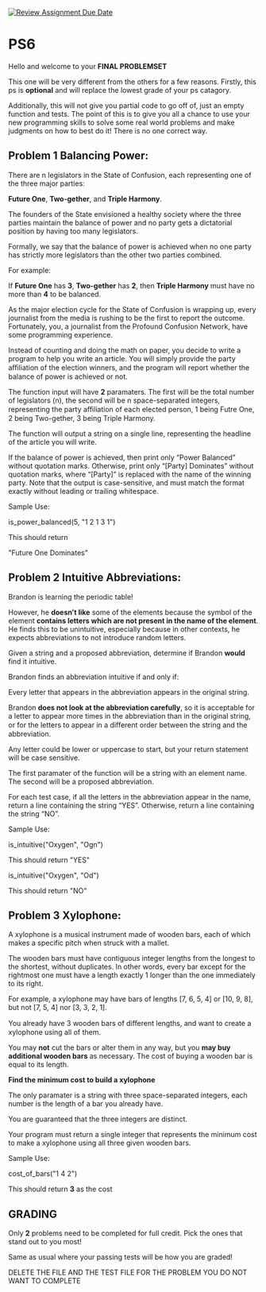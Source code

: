 [![Review Assignment Due Date](https://classroom.github.com/assets/deadline-readme-button-22041afd0340ce965d47ae6ef1cefeee28c7c493a6346c4f15d667ab976d596c.svg)](https://classroom.github.com/a/aNJ3798x)
# PS6

Hello and welcome to your **FINAL PROBLEMSET**

This one will be very different from the others for a few reasons. Firstly, this ps is **optional** and will replace the lowest grade of your ps catagory.

Additionally, this will not give you partial code to go off of, just an empty function and tests. 
The point of this is to give you all a chance to use your new programming skills to solve some real world problems
and make judgments on how to best do it! There is no one correct way.




## Problem 1 Balancing Power:


There are n legislators in the State of Confusion, each representing one of the three major parties:

**Future One**, **Two-gether**, and **Triple Harmony**.


The founders of the State envisioned a healthy society where the three parties maintain the balance
of power and no party gets a dictatorial position by having too many legislators. 

Formally, we say that the balance of power is achieved when no one party has strictly more legislators than the other two parties
combined.

For example:

If **Future One** has **3**, **Two-gether** has **2**, then **Triple Harmony** must have no more than **4** to be balanced.


As the major election cycle for the State of Confusion is wrapping up, every journalist from the media
is rushing to be the first to report the outcome. Fortunately, you, a journalist from the Profound Confusion
Network, have some programming experience. 

Instead of counting and doing the math on paper, you decide
to write a program to help you write an article. You will simply provide the party aﬃliation of the election
winners, and the program will report whether the balance of power is achieved or not.

The function input will have **2** paramaters. The first will be the total number of legislators (n), the second will be n space-separated
integers, representing the party aﬃliation of each elected person, 1 being Futre One, 2 being Two-gether, 3 being Triple Harmony.

The function will output a string on a single line, representing the headline of the article you will write. 

If the balance of power is achieved, then print only “Power Balanced” without quotation marks. Otherwise,
print only “[Party] Dominates” without quotation marks, where “[Party]” is replaced with the name of the
winning party. Note that the output is case-sensitive, and must match the format exactly without leading
or trailing whitespace.


Sample Use:


is_power_balanced(5, "1 2 1 3 1")

This should return 


"Future One Dominates"

## Problem 2 Intuitive Abbreviations:

Brandon is learning the periodic table! 

However, he **doesn’t like** some of the elements because the symbol of the element **contains
letters which are not present in the name of the element**. He finds this to be
unintuitive, especially because in other contexts, he expects abbreviations to not introduce random letters.


Given a string and a proposed abbreviation, determine if Brandon **would** find it intuitive. 

Brandon finds an abbreviation intuitive if and only if:

Every letter that appears in the abbreviation appears in the original string. 


Brandon **does not look at the abbreviation carefully**, so it is acceptable for a letter to appear more
times in the abbreviation than in the original string, or for the letters to appear in a diﬀerent order between
the string and the abbreviation.

Any letter could be lower or uppercase to start, but your return statement will be case sensitive.

The first paramater of the function will be a string with an element name. The second will be a proposed abbreviation.


For each test case, if all the letters in the abbreviation appear in the name, return a line containing the string “YES”. Otherwise,
return a line containing the string “NO”.

Sample Use:

is_intuitive("Oxygen", "Ogn")

This should return "YES"

is_intuitive("Oxygen", "Od")

This should return "NO"


## Problem 3 Xylophone:

A xylophone is a musical instrument made of wooden bars, each of which makes a specific pitch when
struck with a mallet. 

The wooden bars must have contiguous integer lengths from the longest to the shortest,
without duplicates. In other words, every bar except for the rightmost one must have a length exactly 1
longer than the one immediately to its right. 

For example, a xylophone may have bars of lengths [7, 6, 5, 4]
or [10, 9, 8], but not [7, 5, 4] nor [3, 3, 2, 1].


You already have 3 wooden bars of diﬀerent lengths, and want to create a xylophone using all of them.


You may **not** cut the bars or alter them in any way, but you **may buy additional wooden bars** as necessary.
The cost of buying a wooden bar is equal to its length. 

**Find the minimum cost to build a xylophone**

The only paramater is a string with three space-separated integers, each number is the length of a bar you already have.

You are guaranteed that the three integers are distinct.

Your program must return a single integer that represents the minimum cost to make a xylophone using
all three given wooden bars.

Sample Use:

cost_of_bars("1 4 2")

This should return **3** as the cost


## GRADING

Only **2** problems need to be completed for full credit. Pick the ones that stand out to you most!

Same as usual where your passing tests will be how you are graded!

DELETE THE FILE AND THE TEST FILE FOR THE PROBLEM YOU DO NOT WANT TO COMPLETE